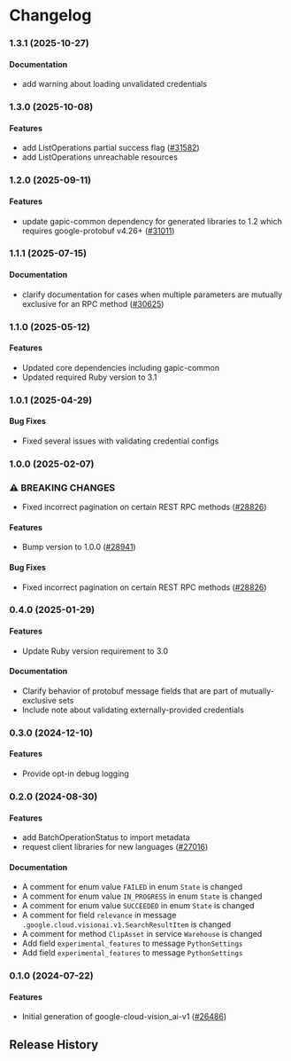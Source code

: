 # Changelog

### 1.3.1 (2025-10-27)

#### Documentation

* add warning about loading unvalidated credentials 

### 1.3.0 (2025-10-08)

#### Features

* add ListOperations partial success flag ([#31582](https://github.com/googleapis/google-cloud-ruby/issues/31582)) 
* add ListOperations unreachable resources 

### 1.2.0 (2025-09-11)

#### Features

* update gapic-common dependency for generated libraries to 1.2 which requires google-protobuf v4.26+ ([#31011](https://github.com/googleapis/google-cloud-ruby/issues/31011)) 

### 1.1.1 (2025-07-15)

#### Documentation

* clarify documentation for cases when multiple parameters are mutually exclusive for an RPC method ([#30625](https://github.com/googleapis/google-cloud-ruby/issues/30625)) 

### 1.1.0 (2025-05-12)

#### Features

* Updated core dependencies including gapic-common 
* Updated required Ruby version to 3.1 

### 1.0.1 (2025-04-29)

#### Bug Fixes

* Fixed several issues with validating credential configs 

### 1.0.0 (2025-02-07)

### ⚠ BREAKING CHANGES

* Fixed incorrect pagination on certain REST RPC methods ([#28826](https://github.com/googleapis/google-cloud-ruby/issues/28826))

#### Features

* Bump version to 1.0.0 ([#28941](https://github.com/googleapis/google-cloud-ruby/issues/28941)) 
#### Bug Fixes

* Fixed incorrect pagination on certain REST RPC methods ([#28826](https://github.com/googleapis/google-cloud-ruby/issues/28826)) 

### 0.4.0 (2025-01-29)

#### Features

* Update Ruby version requirement to 3.0 
#### Documentation

* Clarify behavior of protobuf message fields that are part of mutually-exclusive sets 
* Include note about validating externally-provided credentials 

### 0.3.0 (2024-12-10)

#### Features

* Provide opt-in debug logging 

### 0.2.0 (2024-08-30)

#### Features

* add BatchOperationStatus to import metadata 
* request client libraries for new languages ([#27016](https://github.com/googleapis/google-cloud-ruby/issues/27016)) 
#### Documentation

* A comment for enum value `FAILED` in enum `State` is changed 
* A comment for enum value `IN_PROGRESS` in enum `State` is changed 
* A comment for enum value `SUCCEEDED` in enum `State` is changed 
* A comment for field `relevance` in message `.google.cloud.visionai.v1.SearchResultItem` is changed 
* A comment for method `ClipAsset` in service `Warehouse` is changed 
* Add field `experimental_features` to message `PythonSettings` 
* Add field `experimental_features` to message `PythonSettings` 

### 0.1.0 (2024-07-22)

#### Features

* Initial generation of google-cloud-vision_ai-v1 ([#26486](https://github.com/googleapis/google-cloud-ruby/issues/26486)) 

## Release History
